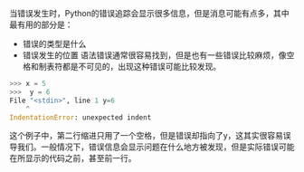 当错误发生时，Python的错误追踪会显示很多信息，但是消息可能有点多，其中最有用的部分是：
- 错误的类型是什么
- 错误发生的位置
语法错误通常很容易找到，但是也有一些错误比较麻烦，像空格和制表符都是不可见的，出现这种错误可能比较发现。
```python
>>> x = 5 
>>>  y = 6
File "<stdin>", line 1 y=6
    ^
IndentationError: unexpected indent
```
这个例子中，第二行缩进只用了一个空格，但是错误却指向了y，这其实很容易误导我们。一般情况下，错误信息会显示问题在什么地方被发现，但是实际错误可能在所显示的代码之前，甚至前一行。



